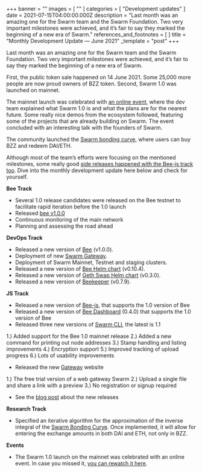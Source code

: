 +++
banner = ""
images = [ "" ]
categories = [ "Development updates" ]
date = 2021-07-15T04:00:00.000Z
description = "Last month was an amazing one for the Swarm team and the Swarm Foundation. Two very important milestones were achieved, and it’s fair to say they marked the beginning of a new era of Swarm."
references_and_footnotes = [ ]
title = "Monthly Development Update — June 2021"
_template = "post"
+++

Last month was an amazing one for the Swarm team and the Swarm Foundation. Two very important milestones were achieved, and it’s fair to say they marked the beginning of a new era of Swarm.

First, the public token sale happened on 14 June 2021. Some 25,000 more people are now proud owners of BZZ token. Second, Swarm 1.0 was launched on mainnet.

The mainnet launch was celebrated with [an online event](https://www.youtube.com/watch?v=tjGky8BcWpw&list=PL6fQnFAjtuY9DhpZ9W0L8uIV9vz5vr34q), where the dev team explained what Swarm 1.0 is and what the plans are for the nearest future. Some really nice demos from the ecosystem followed, featuring some of the projects that are already building on Swarm. The event concluded with an interesting talk with the founders of Swarm.

The community launched the [Swarm bonding curve](https://bzz.exchange/), where users can buy BZZ and redeem DAI/ETH.

Although most of the team’s efforts were focusing on the mentioned milestones, some really good [side releases happened with the Bee-js track too](https://bit.ly/3xeQhu2). Dive into the monthly development update here below and check for yourself.

**Bee Track**

- Several 1.0 release candidates were released on the Bee testnet to facilitate rapid iteration before the 1.0 launch
- Released [bee v1.0.0](https://github.com/ethersphere/bee/releases/tag/v1.0.0)
- Continuous monitoring of the main network
- Planning and assessing the road ahead

**DevOps Track**

- Released a new version of [Bee](https://github.com/ethersphere/bee) (v1.0.0).
- Deployment of new [Swarm Gateway](https://gateway.ethswarm.org/).
- Deployment of Swarm Mainnet, Testnet and staging clusters.
- Released a new version of [Bee Helm chart](https://github.com/ethersphere/helm/tree/master/charts/bee) (v0.10.4).
- Released a new version of [Geth Swap Helm chart](https://github.com/ethersphere/helm/tree/master/charts/geth-swap) (v0.3.0).
- Released a new version of [Beekeeper](https://github.com/ethersphere/beekeeper) (v0.7.9).

**JS Track**

- Released a new version of [Bee-js](https://github.com/ethersphere/bee-js), that supports the 1.0 version of Bee
- Released a new version of [Bee Dashboard](https://github.com/ethersphere/bee-dashboard) (0.4.0) that supports the 1.0 version of Bee
- Released three new versions of [Swarm CLI](https://github.com/ethersphere/swarm-cli), the latest is 1.1

1\.) Added support for the Bee 1.0 mainnet release
2\.) Added a new command for printing out node addresses
3\.) Stamp handling and listing improvements
4\.) Encryption support
5\.) Improved tracking of upload progress
6\.) Lots of usability improvements

- Released the new [Gateway](https://gateway.ethswarm.org/) website

1\.) The free trial version of a web gateway Swarm
2\.) Upload a single file and share a link with a preview
3\.) No registration or signup required

- See the [blog post](https://medium.com/ethereum-swarm/swarm-1-0-js-team-updates-ec9fd29103a5) about the new releases

**Research Track**

- Specified an iterative algorithm for the approximation of the inverse integral of the [Swarm Bonding Curve](https://bzz.exchange/). Once implemented, it will allow for entering the exchange amounts in both DAI and ETH, not only in BZZ.

**Events**

- The Swarm 1.0 launch on the mainnet was celebrated with an online event. In case you missed it, [you can rewatch it here](https://www.youtube.com/watch?v=tjGky8BcWpw&list=PL6fQnFAjtuY9DhpZ9W0L8uIV9vz5vr34q&ab_channel=EthereumSwarm).

